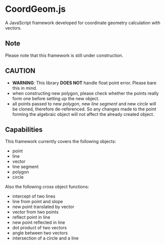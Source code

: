 # CoordGeom.js
A JavaScript framework developed for coordinate geometry calculation with vectors.

## Note
Please note that this framework is still under construction.

## CAUTION
- **WARNING**: This library **DOES NOT** handle float point error.  Please bare this in mind.
- when constructing new polygon, please check whether the points really form one before setting up the new object.
- all points passed to new *polygon*, new *line segment* and new *circle* will be cloned, therefore de-referenced.  So any changes made to the point forming the algebraic object will not affect the already created object.

## Capabilities
This framework currently covers the following objects:
- point
- line
- vector
- line segment
- polygon
- circle

Also the following cross object functions:
- intercept of two lines
- line from point and slope
- new point translated by vector
- vector from two points
- reflect point in line
- new point reflected in line
- dot product of two vectors
- angle between two vectors
- intersection of a circle and a line
